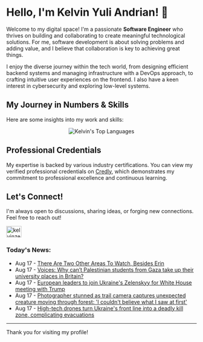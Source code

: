 # Hello, I'm Kelvin Yuli Andrian! 👋

Welcome to my digital space! I'm a passionate **Software Engineer** who thrives on building and collaborating to create meaningful technological solutions. For me, software development is about solving problems and adding value, and I believe that collaboration is key to achieving great things.

I enjoy the diverse journey within the tech world, from designing efficient backend systems and managing infrastructure with a DevOps approach, to crafting intuitive user experiences on the frontend. I also have a keen interest in cybersecurity and exploring low-level systems.

## My Journey in Numbers & Skills

Here are some insights into my work and skills:

<p align="center">
  <img src="https://github-readme-stats.vercel.app/api/top-langs/?username=kelvinzer0&layout=compact&theme=radical" alt="Kelvin's Top Languages" />
</p>

## Professional Credentials

My expertise is backed by various industry certifications. You can view my verified professional credentials on [Credly](https://www.credly.com/users/kelvin-yuli-andrian/badges), which demonstrates my commitment to professional excellence and continuous learning.

## Let's Connect!

I'm always open to discussions, sharing ideas, or forging new connections. Feel free to reach out!

<p align="left">
    <a href="https://linkedin.com/in/kelvinzero" target="blank"><img align="center" src="https://cdn.jsdelivr.net/npm/simple-icons@3.0.1/icons/linkedin.svg" alt="kelvinzero" height="30" width="40" /></a>
</p>

### Today's News:

<!-- feed start -->
- Aug 17 - [There Are Two Other Areas To Watch, Besides Erin](https://www.yahoo.com/news/videos/two-other-areas-watch-besides-122330438.html)
- Aug 17 - [Voices: Why can’t Palestinian students from Gaza take up their university places in Britain?](https://www.yahoo.com/news/articles/voices-why-t-palestinian-students-084321552.html)
- Aug 17 - [European leaders to join Ukraine's Zelenskyy for White House meeting with Trump](https://www.yahoo.com/news/articles/european-leaders-join-ukraines-zelenskyy-102558791.html)
- Aug 17 - [Photographer stunned as trail camera captures unexpected creature moving through forest: 'I couldn't believe what I saw at first'](https://www.yahoo.com/news/articles/photographer-stunned-trail-camera-captures-100000466.html)
- Aug 17 - [High-tech drones turn Ukraine's front line into a deadly kill zone, complicating evacuations](https://www.yahoo.com/news/articles/high-tech-drones-turn-ukraines-090643866.html)
<!-- feed end -->

---

Thank you for visiting my profile!
